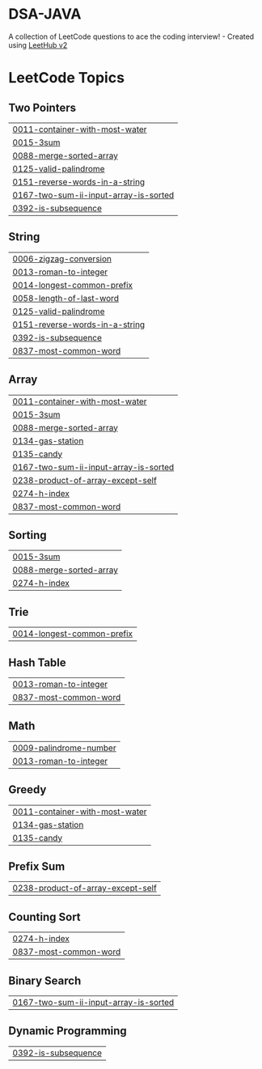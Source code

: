 # DSA-JAVA
A collection of LeetCode questions to ace the coding interview! - Created using [LeetHub v2](https://github.com/arunbhardwaj/LeetHub-2.0)

<!---LeetCode Topics Start-->
# LeetCode Topics
## Two Pointers
|  |
| ------- |
| [0011-container-with-most-water](https://github.com/sivarajaram/DSA-JAVA/tree/master/0011-container-with-most-water) |
| [0015-3sum](https://github.com/sivarajaram/DSA-JAVA/tree/master/0015-3sum) |
| [0088-merge-sorted-array](https://github.com/sivarajaram/DSA-JAVA/tree/master/0088-merge-sorted-array) |
| [0125-valid-palindrome](https://github.com/sivarajaram/DSA-JAVA/tree/master/0125-valid-palindrome) |
| [0151-reverse-words-in-a-string](https://github.com/sivarajaram/DSA-JAVA/tree/master/0151-reverse-words-in-a-string) |
| [0167-two-sum-ii-input-array-is-sorted](https://github.com/sivarajaram/DSA-JAVA/tree/master/0167-two-sum-ii-input-array-is-sorted) |
| [0392-is-subsequence](https://github.com/sivarajaram/DSA-JAVA/tree/master/0392-is-subsequence) |
## String
|  |
| ------- |
| [0006-zigzag-conversion](https://github.com/sivarajaram/DSA-JAVA/tree/master/0006-zigzag-conversion) |
| [0013-roman-to-integer](https://github.com/sivarajaram/DSA-JAVA/tree/master/0013-roman-to-integer) |
| [0014-longest-common-prefix](https://github.com/sivarajaram/DSA-JAVA/tree/master/0014-longest-common-prefix) |
| [0058-length-of-last-word](https://github.com/sivarajaram/DSA-JAVA/tree/master/0058-length-of-last-word) |
| [0125-valid-palindrome](https://github.com/sivarajaram/DSA-JAVA/tree/master/0125-valid-palindrome) |
| [0151-reverse-words-in-a-string](https://github.com/sivarajaram/DSA-JAVA/tree/master/0151-reverse-words-in-a-string) |
| [0392-is-subsequence](https://github.com/sivarajaram/DSA-JAVA/tree/master/0392-is-subsequence) |
| [0837-most-common-word](https://github.com/sivarajaram/DSA-JAVA/tree/master/0837-most-common-word) |
## Array
|  |
| ------- |
| [0011-container-with-most-water](https://github.com/sivarajaram/DSA-JAVA/tree/master/0011-container-with-most-water) |
| [0015-3sum](https://github.com/sivarajaram/DSA-JAVA/tree/master/0015-3sum) |
| [0088-merge-sorted-array](https://github.com/sivarajaram/DSA-JAVA/tree/master/0088-merge-sorted-array) |
| [0134-gas-station](https://github.com/sivarajaram/DSA-JAVA/tree/master/0134-gas-station) |
| [0135-candy](https://github.com/sivarajaram/DSA-JAVA/tree/master/0135-candy) |
| [0167-two-sum-ii-input-array-is-sorted](https://github.com/sivarajaram/DSA-JAVA/tree/master/0167-two-sum-ii-input-array-is-sorted) |
| [0238-product-of-array-except-self](https://github.com/sivarajaram/DSA-JAVA/tree/master/0238-product-of-array-except-self) |
| [0274-h-index](https://github.com/sivarajaram/DSA-JAVA/tree/master/0274-h-index) |
| [0837-most-common-word](https://github.com/sivarajaram/DSA-JAVA/tree/master/0837-most-common-word) |
## Sorting
|  |
| ------- |
| [0015-3sum](https://github.com/sivarajaram/DSA-JAVA/tree/master/0015-3sum) |
| [0088-merge-sorted-array](https://github.com/sivarajaram/DSA-JAVA/tree/master/0088-merge-sorted-array) |
| [0274-h-index](https://github.com/sivarajaram/DSA-JAVA/tree/master/0274-h-index) |
## Trie
|  |
| ------- |
| [0014-longest-common-prefix](https://github.com/sivarajaram/DSA-JAVA/tree/master/0014-longest-common-prefix) |
## Hash Table
|  |
| ------- |
| [0013-roman-to-integer](https://github.com/sivarajaram/DSA-JAVA/tree/master/0013-roman-to-integer) |
| [0837-most-common-word](https://github.com/sivarajaram/DSA-JAVA/tree/master/0837-most-common-word) |
## Math
|  |
| ------- |
| [0009-palindrome-number](https://github.com/sivarajaram/DSA-JAVA/tree/master/0009-palindrome-number) |
| [0013-roman-to-integer](https://github.com/sivarajaram/DSA-JAVA/tree/master/0013-roman-to-integer) |
## Greedy
|  |
| ------- |
| [0011-container-with-most-water](https://github.com/sivarajaram/DSA-JAVA/tree/master/0011-container-with-most-water) |
| [0134-gas-station](https://github.com/sivarajaram/DSA-JAVA/tree/master/0134-gas-station) |
| [0135-candy](https://github.com/sivarajaram/DSA-JAVA/tree/master/0135-candy) |
## Prefix Sum
|  |
| ------- |
| [0238-product-of-array-except-self](https://github.com/sivarajaram/DSA-JAVA/tree/master/0238-product-of-array-except-self) |
## Counting Sort
|  |
| ------- |
| [0274-h-index](https://github.com/sivarajaram/DSA-JAVA/tree/master/0274-h-index) |
| [0837-most-common-word](https://github.com/sivarajaram/DSA-JAVA/tree/master/0837-most-common-word) |
## Binary Search
|  |
| ------- |
| [0167-two-sum-ii-input-array-is-sorted](https://github.com/sivarajaram/DSA-JAVA/tree/master/0167-two-sum-ii-input-array-is-sorted) |
## Dynamic Programming
|  |
| ------- |
| [0392-is-subsequence](https://github.com/sivarajaram/DSA-JAVA/tree/master/0392-is-subsequence) |
<!---LeetCode Topics End-->